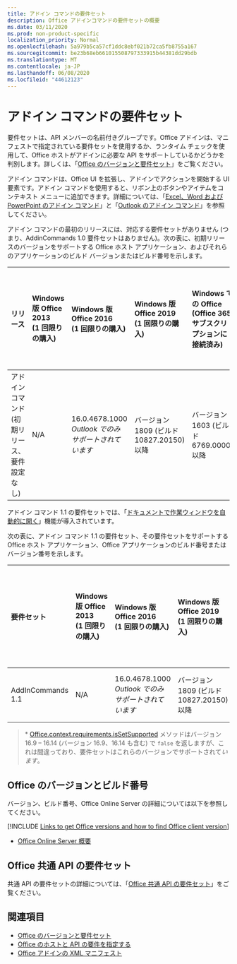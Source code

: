 ```yaml
---
title: アドイン コマンドの要件セット
description: Office アドインコマンドの要件セットの概要
ms.date: 03/11/2020
ms.prod: non-product-specific
localization_priority: Normal
ms.openlocfilehash: 5a979b5ca57cf1ddc8ebf021b72ca5fb8755a167
ms.sourcegitcommit: be23b68eb661015508797333915b44381dd29bdb
ms.translationtype: MT
ms.contentlocale: ja-JP
ms.lasthandoff: 06/08/2020
ms.locfileid: "44612123"
---
```

# <a name="add-in-commands-requirement-sets"></a>アドイン コマンドの要件セット

要件セットは、API メンバーの名前付きグループです。Office アドインは、マニフェストで指定されている要件セットを使用するか、ランタイム チェックを使用して、Office ホストがアドインに必要な API をサポートしているかどうかを判別します。詳しくは、「[Office のバージョンと要件セット](../../develop/office-versions-and-requirement-sets.md)」をご覧ください。

アドイン コマンドは、Office UI を拡張し、アドインでアクションを開始する UI 要素です。アドイン コマンドを使用すると、リボン上のボタンやアイテムをコンテキスト メニューに追加できます。詳細については、「[Excel、Word および PowerPoint のアドイン コマンド](../../design/add-in-commands.md)」と「[Outlook のアドイン コマンド](../../outlook/add-in-commands-for-outlook.md)」を参照してください。

アドイン コマンドの最初のリリースには、対応する要件セットがありません (つまり、AddinCommands 1.0 要件セットはありません)。次の表に、初期リリースのバージョンをサポートする Office ホスト アプリケーション、およびそれらのアプリケーションのビルド バージョンまたはビルド番号を示します。  

| リリース   |  Windows 版 Office 2013<br>(1 回限りの購入) | Windows 版 Office 2016<br>(1 回限りの購入) | Windows 版 Office 2019<br>(1 回限りの購入) | Windows での Office<br>(Office 365 サブスクリプションに接続済み)   |  Office on iPad<br>(Office 365 サブスクリプションに接続済み)  |  Office on Mac<br>(Office 365 サブスクリプションに接続)  | Office on the web  |
|:-----|:-----|:-----|:-----|:-----|:-----|:-----|:-----|
| アドイン コマンド (初期リリース、要件設定なし) | N/A | 16.0.4678.1000 *Outlook でのみサポートされています* | バージョン 1809 (ビルド 10827.20150) 以降 |バージョン 1603 (ビルド 6769.0000) 以降 | 該当なし | 15.33 以降| 2016 年 1 月 |

アドイン コマンド 1.1 の要件セットでは、「[ドキュメントで作業ウィンドウを自動的に開く](../../develop/automatically-open-a-task-pane-with-a-document.md)」機能が導入されています。

次の表に、アドイン コマンド 1.1 の要件セット、その要件セットをサポートする Office ホスト アプリケーション、Office アプリケーションのビルド番号またはバージョン番号を示します。

|  要件セット  |  Windows 版 Office 2013<br>(1 回限りの購入) | Windows 版 Office 2016<br>(1 回限りの購入) | Windows 版 Office 2019<br>(1 回限りの購入) | Windows での Office<br>(Office 365 サブスクリプションに接続済み)   |  Office on iPad<br>(Office 365 サブスクリプションに接続済み)  |  Office on Mac<br>(Office 365 サブスクリプションに接続)  | Office on the web  |  
|:-----|:-----|:-----|:-----|:-----|:-----|:-----|:-----|
| AddInCommands 1.1  | N/A | 16.0.4678.1000 *Outlook でのみサポートされています*  | バージョン 1809 (ビルド 10827.20150) 以降 | バージョン 1705 (ビルド 8121.1000) 以降 | N/A | 15.34 以降\*| 2017 年 5 月 |

>\* [Office.context.requirements.isSetSupported](/javascript/api/office/office.requirementsetsupport#issetsupported-name--minversion-) メソッドはバージョン 16.9 &ndash; 16.14 (バージョン 16.9、16.14 も含む) で `false` を返しますが、これは間違っており、要件セットはこれらのバージョンでサポートされて*います*。

## <a name="office-versions-and-build-numbers"></a>Office のバージョンとビルド番号

バージョン、ビルド番号、Office Online Server の詳細については以下を参照してください。

[!INCLUDE [Links to get Office versions and how to find Office client version](../../includes/links-get-office-versions-builds.md)]
- [Office Online Server 概要](/officeonlineserver/office-online-server-overview)

## <a name="office-common-api-requirement-sets"></a>Office 共通 API の要件セット

共通 API の要件セットの詳細については、「[Office 共通 API の要件セット](office-add-in-requirement-sets.md)」をご覧ください。

## <a name="see-also"></a>関連項目

- [Office のバージョンと要件セット](../../develop/office-versions-and-requirement-sets.md)
- [Office のホストと API の要件を指定する](../../develop/specify-office-hosts-and-api-requirements.md)
- [Office アドインの XML マニフェスト](../../develop/add-in-manifests.md)
